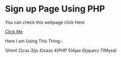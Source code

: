 # Sign up Page Using PHP
You can check this webpage click Here

[Click Me](https://akash.twentyfive.link/login.php)

Here I am Using This Thing:-

1)html
2)css 
3)js
4)sass
4)PHP
5)Ajax
6)jquery
7)Mysql
